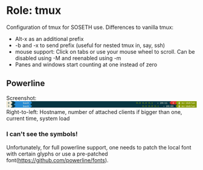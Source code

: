 # Role: tmux

Configuration of tmux for SOSETH use.
Differences to vanilla tmux:
- Alt-x as an additional prefix
- <prefix>-b and <prefix>-x to send prefix (useful for nested tmux in, say, ssh)
- mouse support: Click on tabs or use your mouse wheel to scroll. Can be disabled using <prefix>-M and reenabled using <prefix>-m
- Panes and windows start counting at one instead of zero

## Powerline
Screenshot:
![Screenshot](screenshot.jpg)
Right-to-left: Hostname, number of attached clients if bigger than one, current time, system load

### I can't see the symbols!
Unfortunately, for full powerline support, one needs to patch the local font with certain glyphs or use a pre-patched font(https://github.com/powerline/fonts).

